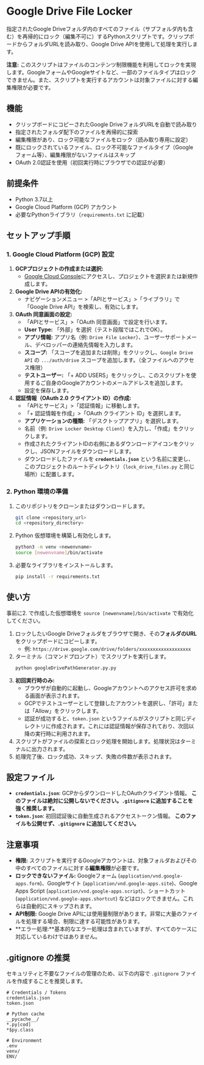 # Google Drive File Locker

指定されたGoogle Driveフォルダ内のすべてのファイル（サブフォルダ内も含む）を再帰的にロック（編集不可に）するPythonスクリプトです。クリップボードからフォルダURLを読み取り、Google Drive APIを使用して処理を実行します。

**注意:** このスクリプトはファイルのコンテンツ制限機能を利用してロックを実現します。GoogleフォームやGoogleサイトなど、一部のファイルタイプはロックできません。また、スクリプトを実行するアカウントは対象ファイルに対する編集権限が必要です。

## 機能

* クリップボードにコピーされたGoogle DriveフォルダURLを自動で読み取り
* 指定されたフォルダ配下のファイルを再帰的に探索
* 編集権限があり、ロック可能なファイルをロック（読み取り専用に設定）
* 既にロックされているファイル、ロック不可能なファイルタイプ（Googleフォーム等）、編集権限がないファイルはスキップ
* OAuth 2.0認証を使用（初回実行時にブラウザでの認証が必要）

## 前提条件

* Python 3.7以上
* Google Cloud Platform (GCP) アカウント
* 必要なPythonライブラリ（`requirements.txt` に記載）

## セットアップ手順

### 1. Google Cloud Platform (GCP) 設定

1.  **GCPプロジェクトの作成または選択:**
    * [Google Cloud Console](https://console.cloud.google.com/)にアクセスし、プロジェクトを選択または新規作成します。
2.  **Google Drive APIの有効化:**
    * ナビゲーションメニュー >「APIとサービス」>「ライブラリ」で「Google Drive API」を検索し、有効にします。
3.  **OAuth 同意画面の設定:**
    * 「APIとサービス」>「OAuth 同意画面」で設定を行います。
    * **User Type:** 「外部」を選択（テスト段階ではこれでOK）。
    * **アプリ情報:** アプリ名（例: `Drive File Locker`）、ユーザーサポートメール、デベロッパーの連絡先情報を入力します。
    * **スコープ:** 「スコープを追加または削除」をクリックし、`Google Drive API` の `.../auth/drive` スコープを追加します。（全ファイルへのアクセス権限）
    * **テストユーザー:** 「+ ADD USERS」をクリックし、このスクリプトを使用するご自身のGoogleアカウントのメールアドレスを追加します。
    * 設定を保存します。
4.  **認証情報（OAuth 2.0 クライアント ID）の作成:**
    * 「APIとサービス」>「認証情報」に移動します。
    * 「+ 認証情報を作成」>「OAuth クライアント ID」を選択します。
    * **アプリケーションの種類:** 「デスクトップアプリ」を選択します。
    * 名前（例: `Drive Locker Desktop Client`）を入力し、「作成」をクリックします。
    * 作成されたクライアントIDの右側にあるダウンロードアイコンをクリックし、JSONファイルをダウンロードします。
    * ダウンロードしたファイルを **`credentials.json`** という名前に変更し、このプロジェクトのルートディレクトリ（`lock_drive_files.py` と同じ場所）に配置します。

### 2. Python 環境の準備

1.  このリポジトリをクローンまたはダウンロードします。
    ```bash
    git clone <repository_url>
    cd <repository_directory>
    ```
2.  Python 仮想環境を構築し有効化します。
    ```bash
    python3 -m venv <newenvname>
    source [newenvname]/bin/activate
    ```
3.  必要なライブラリをインストールします。
    ```bash
    pip install -r requirements.txt
    ```

## 使い方
事前に2. で作成した仮想環境を `source [newenvname]/bin/activate` で有効化してください。

1.  ロックしたいGoogle Driveフォルダをブラウザで開き、その**フォルダのURL**をクリップボードにコピーします。
    * 例: `https://drive.google.com/drive/folders/xxxxxxxxxxxxxxxxxxx`
2.  ターミナル（コマンドプロンプト）でスクリプトを実行します。
    ```bash
    python googleDrivePathGenerator.py.py
    ```
3.  **初回実行時のみ:**
    * ブラウザが自動的に起動し、Googleアカウントへのアクセス許可を求める画面が表示されます。
    * GCPでテストユーザーとして登録したアカウントを選択し、「許可」または「Allow」をクリックします。
    * 認証が成功すると、`token.json` というファイルがスクリプトと同じディレクトリに作成されます。これには認証情報が保存されており、次回以降の実行時に利用されます。
4.  スクリプトがファイルの探索とロック処理を開始します。処理状況はターミナルに出力されます。
5.  処理完了後、ロック成功、スキップ、失敗の件数が表示されます。

## 設定ファイル

* **`credentials.json`**: GCPからダウンロードしたOAuthクライアント情報。 **このファイルは絶対に公開しないでください。`.gitignore` に追加することを強く推奨します。**
* **`token.json`**: 初回認証後に自動生成されるアクセストークン情報。 **このファイルも公開せず、`.gitignore` に追加してください。**

## 注意事項

* **権限:** スクリプトを実行するGoogleアカウントは、対象フォルダおよびその中のすべてのファイルに対する**編集権限**が必要です。
* **ロックできないファイル:** Googleフォーム (`application/vnd.google-apps.form`)、Googleサイト (`application/vnd.google-apps.site`)、Google Apps Script (`application/vnd.google-apps.script`)、ショートカット (`application/vnd.google-apps.shortcut`) などはロックできません。これらは自動的にスキップされます。
* **API制限:** Google Drive APIには使用量制限があります。非常に大量のファイルを処理する場合、制限に達する可能性があります。
* **エラー処理:**基本的なエラー処理は含まれていますが、すべてのケースに対応しているわけではありません。

## .gitignore の推奨

セキュリティと不要なファイルの管理のため、以下の内容で `.gitignore` ファイルを作成することを推奨します。

```gitignore
# Credentials / Tokens
credentials.json
token.json

# Python cache
__pycache__/
*.py[cod]
*$py.class

# Environment
.env
venv/
ENV/